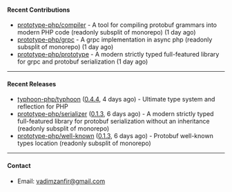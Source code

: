 #### Recent Contributions

- [prototype-php/compiler](https://github.com/prototype-php/compiler) - A tool for compiling protobuf grammars into modern PHP code (readonly subsplit of monorepo) (1 day ago)
- [prototype-php/grpc](https://github.com/prototype-php/grpc) - A grpc implementation in async php (readonly subsplit of monorepo)  (1 day ago)
- [prototype-php/prototype](https://github.com/prototype-php/prototype) - A modern strictly typed full-featured library for grpc and protobuf serialization (1 day ago)

---

#### Recent Releases

- [typhoon-php/typhoon](https://github.com/typhoon-php/typhoon) ([0.4.4](https://github.com/typhoon-php/typhoon/releases/tag/0.4.4), 4 days ago) - Ultimate type system and reflection for PHP
- [prototype-php/serializer](https://github.com/prototype-php/serializer) ([0.1.3](https://github.com/prototype-php/serializer/releases/tag/0.1.3), 6 days ago) - A modern strictly typed full-featured library for protobuf serialization without an inheritance (readonly subsplit of monorepo)
- [prototype-php/well-known](https://github.com/prototype-php/well-known) ([0.1.3](https://github.com/prototype-php/well-known/releases/tag/0.1.3), 6 days ago) - Protobuf well-known types location (readonly subsplit of monorepo)

---

#### Contact

- Email: [vadimzanfir@gmail.com](mailto://vadimzanfir@gmail.com)
